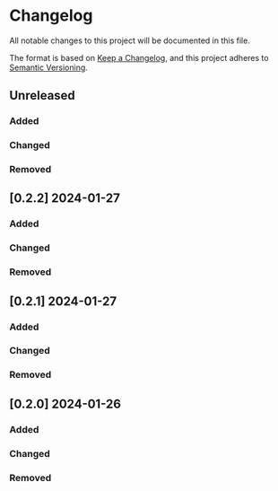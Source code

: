 # Changelog

All notable changes to this project will be documented in this file.

The format is based on [Keep a Changelog](https://keepachangelog.com/en/1.0.0/),
and this project adheres to [Semantic Versioning](https://semver.org/spec/v2.0.0.html).

## Unreleased

### Added

### Changed

### Removed


## [0.2.2] 2024-01-27

### Added

### Changed

### Removed


## [0.2.1] 2024-01-27

### Added

### Changed

### Removed


## [0.2.0] 2024-01-26

### Added

### Changed

### Removed

